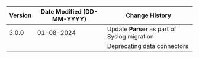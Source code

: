 | **Version** | **Date Modified (DD-MM-YYYY)** | **Change History**                                                 |
|-------------|--------------------------------|--------------------------------------------------------------------|
| 3.0.0       | 01-08-2024                     |Update **Parser** as part of Syslog migration                         |
|             |                                |Deprecating data connectors                                           |